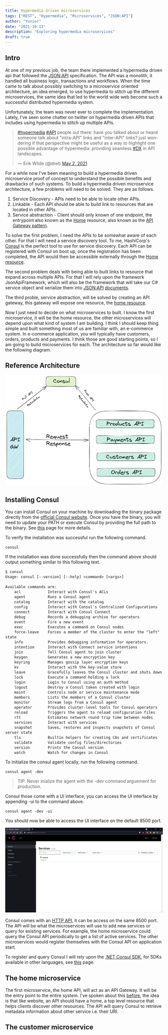 ```yaml
---
title: Hypermedia driven microservices
tags: ["REST", "Hypermedia", "Microservices", "JSON:API"]
author: "Yunier"
date: "2021-10-13"
description: "Exploring hypermedia microservices"
draft: true
---
```


## Intro
At one of my previous job, the team there implemented a hypermedia driven api that followed the [JSON:API](https://jsonapi.org/) specification. The API was a monolith, it handled all business logic, transactions and workflows. When the time came to talk about possibly switching to a microservice oriented architecture, an idea emerged, to use hypermedia to stitch up the different microservices, the same idea that led to the world wide web become such a successful distributed hypermedia system. 

Unfortunately, the team was never ever to complete the implementation. Lately, I've seen some chatter on twitter on hypermedia driven APIs that includes using hypermedia to stitch up multiple APIs.

<blockquote class="twitter-tweet"><p lang="en" dir="ltr"><a href="https://twitter.com/hashtag/hypermedia?src=hash&amp;ref_src=twsrc%5Etfw">#hypermedia</a> <a href="https://twitter.com/hashtag/API?src=hash&amp;ref_src=twsrc%5Etfw">#API</a> people out there: have you talked about or heard someone talk about &quot;intra-API&quot; links and &quot;inter-API&quot; links? just wondering if that perspective might be useful as a way to highlight one possible advantage of hypermedia: providing seamless <a href="https://twitter.com/hashtag/DX?src=hash&amp;ref_src=twsrc%5Etfw">#DX</a> in API landscapes.</p>&mdash; Erik Wilde (@dret) <a href="https://twitter.com/dret/status/1388871515136012291?ref_src=twsrc%5Etfw">May 2, 2021</a></blockquote> <script async src="https://platform.twitter.com/widgets.js" charset="utf-8"></script>

For a while now I've been meaning to build a hypermedia driven microservice proof of concept to understand the possible benefits and drawbacks of such systems. To build a hypermedia driven microservice architecture, a few problems will need to be solved. They are as follows.

1. Service Discovery - APIs need to be able to locate other APIs.
2. Linkable - Each API should be able to build link to resources that are located in other APIs.
3. Service abstraction - Client should only known of one endpoint, the entrypoint also known as the [Home](https://apievangelist.com/2017/08/03/api-discovery-using-json-home/) resource, also known as the [API Gateway pattern](https://freecontent.manning.com/the-api-gateway-pattern/).

To solve the first problem, I need the APIs to be somewhat aware of each other. For that I will need a service discovery tool. To me, HashiCorp's [Consul](https://www.hashicorp.com/products/consul) is the perfect tool to use for service discovery. Each API can be registered with Consul on boot up, once the registration has been completed, the API would then be accessible externally through the [Home resource](https://apievangelist.com/2017/08/03/api-discovery-using-json-home/).

The second problem deals with being able to built links to resource that expand across multiple APIs. For that I will rely upon the framework JsonApiFramework, which will also be the framework that will take our C# service object and serialize them into [JSON:API](https://jsonapi.org/) [documents](https://jsonapi.org/format/#document-structure).

The third proble, service abstraction, will be solved by creating an API gateway, this gateway will expose one resource, the [home resource](https://apievangelist.com/2017/08/03/api-discovery-using-json-home/).

Now I just need to decide on what microservices to built. I know the first microservice, it will be the home resource, the other microservices will depend upon what kind of system I am building. I think I should keep thing simple and built something most of us are familiar with, an e-commerce system. In e-commerce application, you will typically have customers, orders, products and payments. I think those are good starting points, so I am going to build microservices for each. The architecture so far would like the following diagram.

## Reference Architecture
![Hypermedia Microservices Reference Architecture](./Hypermedia-Microservice-Reference-Architecture.png)

## Installing Consul

You can install Consul on your machine by downloading the binary package directly from the [official Consul website](https://www.consul.io/downloads). Once you have the binary, you will need to update your PATH or execute Consul by providing the full path to the binary. See [this](https://learn.hashicorp.com/tutorials/consul/get-started-install?in=consul/getting-started#install-consul) page for more details.

To verify the installation was successful run the following command.

```console 
consul
```

If the installation was done successfully then the command above should output something similar to this following text.

```console
$ consul
Usage: consul [--version] [--help] <command> [<args>]

Available commands are:
    acl            Interact with Consul's ACLs
    agent          Runs a Consul agent
    catalog        Interact with the catalog
    config         Interact with Consul's Centralized Configurations
    connect        Interact with Consul Connect
    debug          Records a debugging archive for operators
    event          Fire a new event
    exec           Executes a command on Consul nodes
    force-leave    Forces a member of the cluster to enter the "left" state
    info           Provides debugging information for operators.
    intention      Interact with Connect service intentions
    join           Tell Consul agent to join cluster
    keygen         Generates a new encryption key
    keyring        Manages gossip layer encryption keys
    kv             Interact with the key-value store
    leave          Gracefully leaves the Consul cluster and shuts down
    lock           Execute a command holding a lock
    login          Login to Consul using an auth method
    logout         Destroy a Consul token created with login
    maint          Controls node or service maintenance mode
    members        Lists the members of a Consul cluster
    monitor        Stream logs from a Consul agent
    operator       Provides cluster-level tools for Consul operators
    reload         Triggers the agent to reload configuration files
    rtt            Estimates network round trip time between nodes
    services       Interact with services
    snapshot       Saves, restores and inspects snapshots of Consul server state
    tls            Builtin helpers for creating CAs and certificates
    validate       Validate config files/directories
    version        Prints the Consul version
    watch          Watch for changes in Consul
```

To initialize the consul agent locally, run the following command.

```console
consul agent -dev
```

> TIP: Never inialize the agent with the -dev command arguement for production.

Consul those come with a UI interface, you can access the UI interface by appending -ui to the command above.

```console
consul agent -dev -ui
```

You should now be able to access the UI interface on the default 8500 port. 

![Consul UI Interface](./consul-ui-interface.PNG)

Consul comes with an [HTTP API](https://www.consul.io/api-docs), it can be access on the same 8500 port. The API will be what the microservices will use to add new services or query for existing services. For example, the home microservice could query the Consul API periodically to get a list of active services. The other microservices would register themselves with the Consul API on application start.

To register and query Consul I will rely upon the [.NET Consul SDK](https://github.com/G-Research/consuldotnet), for SDKs available in other languages, see [this](https://www.consul.io/api-docs/libraries-and-sdks) page.

## The home microservice

The first microservice, the home API, will act as an API Gateway. It will be the entry point to the entire system. I've spoken about this [before](../../2020/json-api-creating-the-home-resource), the idea is that like website, an API should have a home, a top level resource that helps clients discover other resources. The API will query Consul to retrieve metadata information about other service i.e. their URI.

## The customer microservice